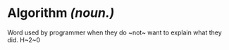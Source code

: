 # Algorithm _(noun.)_
Word used by programmer when they do ~not~ want to explain what they did.
H~2~0
